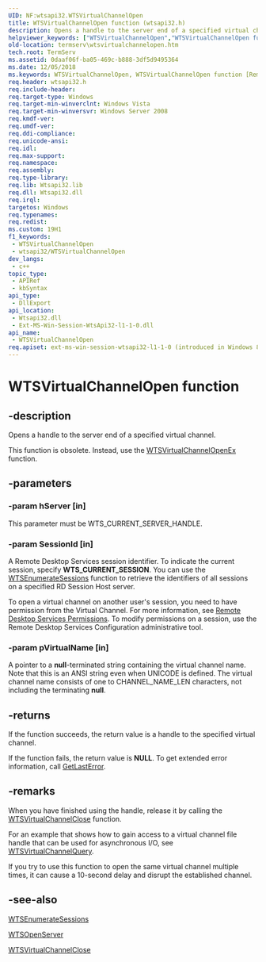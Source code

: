 ```yaml
---
UID: NF:wtsapi32.WTSVirtualChannelOpen
title: WTSVirtualChannelOpen function (wtsapi32.h)
description: Opens a handle to the server end of a specified virtual channel.
helpviewer_keywords: ["WTSVirtualChannelOpen","WTSVirtualChannelOpen function [Remote Desktop Services]","_win32_wtsvirtualchannelopen","termserv.wtsvirtualchannelopen","wtsapi32/WTSVirtualChannelOpen"]
old-location: termserv\wtsvirtualchannelopen.htm
tech.root: TermServ
ms.assetid: 0daaf06f-ba05-469c-b888-3df5d9495364
ms.date: 12/05/2018
ms.keywords: WTSVirtualChannelOpen, WTSVirtualChannelOpen function [Remote Desktop Services], _win32_wtsvirtualchannelopen, termserv.wtsvirtualchannelopen, wtsapi32/WTSVirtualChannelOpen
req.header: wtsapi32.h
req.include-header: 
req.target-type: Windows
req.target-min-winverclnt: Windows Vista
req.target-min-winversvr: Windows Server 2008
req.kmdf-ver: 
req.umdf-ver: 
req.ddi-compliance: 
req.unicode-ansi: 
req.idl: 
req.max-support: 
req.namespace: 
req.assembly: 
req.type-library: 
req.lib: Wtsapi32.lib
req.dll: Wtsapi32.dll
req.irql: 
targetos: Windows
req.typenames: 
req.redist: 
ms.custom: 19H1
f1_keywords:
 - WTSVirtualChannelOpen
 - wtsapi32/WTSVirtualChannelOpen
dev_langs:
 - c++
topic_type:
 - APIRef
 - kbSyntax
api_type:
 - DllExport
api_location:
 - Wtsapi32.dll
 - Ext-MS-Win-Session-WtsApi32-l1-1-0.dll
api_name:
 - WTSVirtualChannelOpen
req.apiset: ext-ms-win-session-wtsapi32-l1-1-0 (introduced in Windows 8)
---
```


# WTSVirtualChannelOpen function


## -description

Opens a handle to the server end of a specified virtual channel.

This function is obsolete. Instead, use the <a href="/windows/desktop/api/wtsapi32/nf-wtsapi32-wtsvirtualchannelopenex">WTSVirtualChannelOpenEx</a> function.

## -parameters

### -param hServer [in]

This parameter must be WTS_CURRENT_SERVER_HANDLE.

### -param SessionId [in]

A Remote Desktop Services session identifier. To indicate the current session, specify <b>WTS_CURRENT_SESSION</b>. You can use the 
<a href="/windows/desktop/api/wtsapi32/nf-wtsapi32-wtsenumeratesessionsa">WTSEnumerateSessions</a> function to retrieve the identifiers of all sessions on a specified RD Session Host server.

To open a virtual channel on another user's session, you need to have permission from the Virtual Channel. For more information, see 
<a href="/windows/desktop/TermServ/terminal-services-permissions">Remote Desktop Services Permissions</a>. To modify permissions on a session, use the Remote Desktop Services Configuration administrative tool.

### -param pVirtualName [in]

A pointer to a <b>null</b>-terminated string containing the virtual channel name. Note that this is an ANSI string even when UNICODE is defined. The virtual channel name consists of one to CHANNEL_NAME_LEN characters, not including the terminating <b>null</b>.

## -returns

If the function succeeds, the return value is a handle to the specified virtual channel.

If the function fails, the return value is <b>NULL</b>. To get extended error information, call 
<a href="/windows/desktop/api/errhandlingapi/nf-errhandlingapi-getlasterror">GetLastError</a>.

## -remarks

When you have finished using the handle, release it by calling the <a href="/windows/desktop/api/wtsapi32/nf-wtsapi32-wtsvirtualchannelclose">WTSVirtualChannelClose</a> function.

For an example that shows how to gain access to a virtual channel file handle that can be used for asynchronous I/O, see 
<a href="/windows/desktop/api/wtsapi32/nf-wtsapi32-wtsvirtualchannelquery">WTSVirtualChannelQuery</a>.

If you try to use this function to open the same virtual channel multiple times, it can cause a 10-second delay and disrupt the established channel.

## -see-also

<a href="/windows/desktop/api/wtsapi32/nf-wtsapi32-wtsenumeratesessionsa">WTSEnumerateSessions</a>



<a href="/windows/desktop/api/wtsapi32/nf-wtsapi32-wtsopenservera">WTSOpenServer</a>



<a href="/windows/desktop/api/wtsapi32/nf-wtsapi32-wtsvirtualchannelclose">WTSVirtualChannelClose</a>

